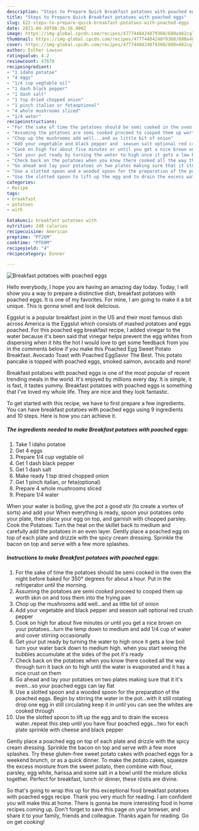 ```yaml
---
description: "Steps to Prepare Quick Breakfast potatoes with poached eggs"
title: "Steps to Prepare Quick Breakfast potatoes with poached eggs"
slug: 622-steps-to-prepare-quick-breakfast-potatoes-with-poached-eggs
date: 2021-04-30T08:26:16.900Z
image: https://img-global.cpcdn.com/recipes/4777448424079360/680x482cq70/breakfast-potatoes-with-poached-eggs-recipe-main-photo.jpg
thumbnail: https://img-global.cpcdn.com/recipes/4777448424079360/680x482cq70/breakfast-potatoes-with-poached-eggs-recipe-main-photo.jpg
cover: https://img-global.cpcdn.com/recipes/4777448424079360/680x482cq70/breakfast-potatoes-with-poached-eggs-recipe-main-photo.jpg
author: Esther Lawson
ratingvalue: 4.2
reviewcount: 47678
recipeingredient:
- "1 idaho potatoe"
- "4 eggs"
- "1/4 cup vegtable oil"
- "1 dash black pepper"
- "1 dash salt"
- "1 tsp dried chopped onion"
- "1 pinch italian or fetaoptional"
- "4 whole mushrooms sliced"
- "1/4 water"
recipeinstructions:
- "For the sake of time the potatoes should be semi cooked in the oven the night before baked for 350° degrees for about a hour. Put in the refrigerator until the morning."
- "Assuming the potatoes are semi cooked proceed to cooped them up worth skin on and toss them into the frying pan"
- "Chop up the mushrooms add well...and as little bit of onion"
- "Add your vegetable and black pepper and  season salt optional red crush pepper"
- "Cook on high for about five minutes or until you get a nice brown on your potatoes...turn the temp down to medium and add 1/4 cup of water and cover stirring occasionally"
- "Get your put ready by turning the water to high once it gets a low boil turn your water back down to medium high. when you start seeing the bubbles accumulate at the sides of the pot it&#39;s ready"
- "Check back on the potatoes when you know there cooked all the way through turn it back on to high until the water is evaporated and it has a nice crust on them"
- "Go ahead and lay your potatoes on two plates making sure that it it&#39;s even...so your poached eggs can lay flat"
- "Use a slotted spoon and a wooded spoon for the preparation of the poached eggs. Begin by stirring the water in the pot...with it still rotating drop one egg in still circulating keep it in until you can see the whites are cooked through"
- "Use the slotted spoon to lift up the egg and to drain the excess water..repeat this step until you have four poached eggs...two for each plate sprinkle with cheese and black pepper"
categories:
- Recipe
tags:
- breakfast
- potatoes
- with

katakunci: breakfast potatoes with 
nutrition: 248 calories
recipecuisine: American
preptime: "PT26M"
cooktime: "PT60M"
recipeyield: "4"
recipecategory: Dinner

---
```



![Breakfast potatoes with poached eggs](https://img-global.cpcdn.com/recipes/4777448424079360/680x482cq70/breakfast-potatoes-with-poached-eggs-recipe-main-photo.jpg)

Hello everybody, I hope you are having an amazing day today. Today, I will show you a way to prepare a distinctive dish, breakfast potatoes with poached eggs. It is one of my favorites. For mine, I am going to make it a bit unique. This is gonna smell and look delicious.

Eggslut is a popular breakfast joint in the US and their most famous dish across America is the Eggslut which consists of mashed potatoes and eggs poached. For this poached egg breakfast recipe, I added vinegar to the water because it&#39;s been said that vinegar helps prevent the egg whites from dispersing when it hits the hot I would love to get some feedback from you in the comments below if you make this Poached Egg Sweet Potato Breakfast. Avocado Toast with Poached EggSavor The Best. This potato pancake is topped with poached eggs, smoked salmon, avocado and more!

Breakfast potatoes with poached eggs is one of the most popular of recent trending meals in the world. It's enjoyed by millions every day. It is simple, it is fast, it tastes yummy. Breakfast potatoes with poached eggs is something that I've loved my whole life. They are nice and they look fantastic.


To get started with this recipe, we have to first prepare a few ingredients. You can have breakfast potatoes with poached eggs using 9 ingredients and 10 steps. Here is how you can achieve it.

<!--inarticleads1-->

##### The ingredients needed to make Breakfast potatoes with poached eggs:

1. Take 1 idaho potatoe
1. Get 4 eggs
1. Prepare 1/4 cup vegtable oil
1. Get 1 dash black pepper
1. Get 1 dash salt
1. Make ready 1 tsp dried chopped onion
1. Get 1 pinch italian, or feta(optional)
1. Prepare 4 whole mushrooms sliced
1. Prepare 1/4 water


When your water is boiling, give the pot a good stir (to create a vortex of sorts) and add your When everything is ready, spoon your potatoes onto your plate, then place your egg on top, and garnish with chopped parsley. Cook the Potatoes: Turn the heat on the skillet back to medium and carefully add the potatoes in an even layer. Gently place a poached egg on top of each plate and drizzle with the spicy cream dressing. Sprinkle the bacon on top and serve with a few more splashes. 

<!--inarticleads2-->

##### Instructions to make Breakfast potatoes with poached eggs:

1. For the sake of time the potatoes should be semi cooked in the oven the night before baked for 350° degrees for about a hour. Put in the refrigerator until the morning.
1. Assuming the potatoes are semi cooked proceed to cooped them up worth skin on and toss them into the frying pan
1. Chop up the mushrooms add well...and as little bit of onion
1. Add your vegetable and black pepper and  season salt optional red crush pepper
1. Cook on high for about five minutes or until you get a nice brown on your potatoes...turn the temp down to medium and add 1/4 cup of water and cover stirring occasionally
1. Get your put ready by turning the water to high once it gets a low boil turn your water back down to medium high. when you start seeing the bubbles accumulate at the sides of the pot it&#39;s ready
1. Check back on the potatoes when you know there cooked all the way through turn it back on to high until the water is evaporated and it has a nice crust on them
1. Go ahead and lay your potatoes on two plates making sure that it it&#39;s even...so your poached eggs can lay flat
1. Use a slotted spoon and a wooded spoon for the preparation of the poached eggs. Begin by stirring the water in the pot...with it still rotating drop one egg in still circulating keep it in until you can see the whites are cooked through
1. Use the slotted spoon to lift up the egg and to drain the excess water..repeat this step until you have four poached eggs...two for each plate sprinkle with cheese and black pepper


Gently place a poached egg on top of each plate and drizzle with the spicy cream dressing. Sprinkle the bacon on top and serve with a few more splashes. Try these gluten-free sweet potato cakes with poached eggs for a weekend brunch, or as a quick dinner. To make the potato cakes, squeeze the excess moisture from the sweet potato, then combine with flour, parsley, egg white, harissa and some salt in a bowl until the mixture sticks together. Perfect for breakfast, lunch or dinner, these röstis are divine. 

So that's going to wrap this up for this exceptional food breakfast potatoes with poached eggs recipe. Thank you very much for reading. I am confident you will make this at home. There is gonna be more interesting food in home recipes coming up. Don't forget to save this page on your browser, and share it to your family, friends and colleague. Thanks again for reading. Go on get cooking!
